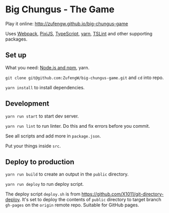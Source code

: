 # Big Chungus - The Game

Play it online: http://zufengw.github.io/big-chungus-game

Uses [Webpack](https://webpack.js.org/), [PixiJS](https://github.com/pixijs/pixi.js), [TypeScript](https://github.com/Microsoft/TypeScript), [yarn](https://yarnpkg.com/), [TSLint](https://github.com/palantir/tslint) and other supporting packages.


## Set up
What you need: [Node.js and npm](https://nodejs.org/en/download/), yarn.

`git clone git@github.com:ZufengW/big-chungus-game.git` and `cd` into repo.

`yarn install` to install dependencies.

## Development

`yarn run start` to start dev server.

`yarn run lint` to run linter. Do this and fix errors before you commit.

See all scripts and add more in `package.json`.

Put your things inside `src`.


## Deploy to production

`yarn run build` to create an output in the `public` directory.

`yarn run deploy` to run deploy script.

The deploy script `deploy.sh` is from https://github.com/X1011/git-directory-deploy.
It's set to deploy the contents of `public` directory to target branch `gh-pages` on the `origin` remote repo.
Suitable for GitHub pages.
